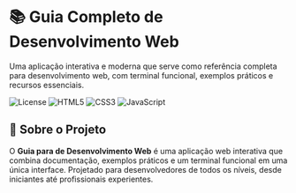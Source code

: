 # 📚 Guia Completo de Desenvolvimento Web

Uma aplicação interativa e moderna que serve como referência completa para desenvolvimento web, com terminal funcional, exemplos práticos e recursos essenciais.

![License](https://img.shields.io/badge/license-MIT-blue.svg)
![HTML5](https://img.shields.io/badge/HTML5-E34F26?logo=html5&logoColor=white)
![CSS3](https://img.shields.io/badge/CSS3-1572B6?logo=css3&logoColor=white)
![JavaScript](https://img.shields.io/badge/JavaScript-F7DF1E?logo=javascript&logoColor=black)

## 🚀 Sobre o Projeto

O **Guia para de Desenvolvimento Web** é uma aplicação web interativa que combina documentação, exemplos práticos e um terminal funcional em uma única interface. Projetado para desenvolvedores de todos os níveis, desde iniciantes até profissionais experientes.
